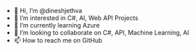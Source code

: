 - 👋 Hi, I’m @dineshjethva
- 👀 I’m interested in C#, AI, Web API Projects
- 🌱 I’m currently learning Azure 
- 💞️ I’m looking to collaborate on C#, API, Machine Learning, AI
- 📫 How to reach me on GitHub

<!---
dineshjethva/dineshjethva is a ✨ special ✨ repository because its `README.md` (this file) appears on your GitHub profile.
You can click the Preview link to take a look at your changes.
--->
